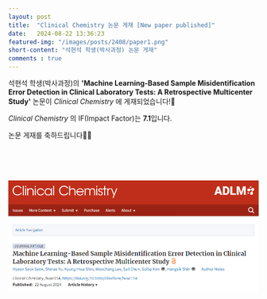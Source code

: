 ```yaml
---
layout: post 
title:  "Clinical Chemistry 논문 게재 [New paper published]"
date:   2024-08-22 13:36:23
featured-img: "/images/posts/2408/paper1.png"
short-content: "석현석 학생(박사과정) 논문 게재"
comments : true
---
```



석현석 학생(박사과정)의 **'Machine Learning-Based Sample Misidentification Error Detection in Clinical Laboratory Tests: A Retrospective Multicenter Study'** 논문이 *Clinical Chemistry* 에 게재되었습니다!🎊

*Clinical Chemistry* 의 IF(Impact Factor)는 **7.1**입니다.


논문 게재를 축하드립니다🥳🎉

<br>

<span class="image featured"><img src="/images/posts/2408/paper2.png" alt="" style='height: 300px; object-fit: contain;'></span>



